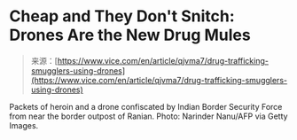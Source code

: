 <!--yml
category: 未分类
date: 2024-05-27 14:31:36
-->

# Cheap and They Don't Snitch: Drones Are the New Drug Mules

> 来源：[https://www.vice.com/en/article/qjvma7/drug-trafficking-smugglers-using-drones](https://www.vice.com/en/article/qjvma7/drug-trafficking-smugglers-using-drones)

Packets of heroin and a drone confiscated by Indian Border Security Force from near the border outpost of Ranian. Photo: Narinder Nanu/AFP via Getty Images.